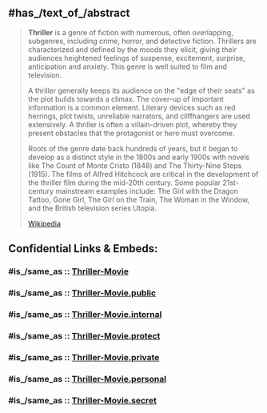 
## #has_/text_of_/abstract 

> **Thriller** is a genre of fiction with numerous, often overlapping, subgenres, including crime, horror, and detective fiction. Thrillers are characterized and defined by the moods they elicit, giving their audiences heightened feelings of suspense, excitement, surprise, anticipation and anxiety. This genre is well suited to film and television.
>
> A thriller generally keeps its audience on the "edge of their seats" as the plot builds towards a climax. The cover-up of important information is a common element. Literary devices such as red herrings, plot twists, unreliable narrators, and cliffhangers are used extensively. A thriller is often a villain-driven plot, whereby they present obstacles that the protagonist or hero must overcome.
>
> Roots of the genre date back hundreds of years, but it began to develop as a distinct style in the 1800s and early 1900s with novels like The Count of Monte Cristo (1848) and The Thirty-Nine Steps (1915). The films of Alfred Hitchcock are critical in the development of the thriller film during the mid-20th century. Some popular 21st-century mainstream examples include: The Girl with the Dragon Tattoo, Gone Girl, The Girl on the Train, The Woman in the Window, and the British television series Utopia.
>
> [Wikipedia](https://en.wikipedia.org/wiki/Thriller%20(genre)) 


## Confidential Links & Embeds: 

### #is_/same_as :: [Thriller-Movie](/_Standards/Society/Communication/Media/Movie/Thriller-Movie.md) 

### #is_/same_as :: [Thriller-Movie.public](/_public/Society/Communication/Media/Movie/Thriller-Movie.public.md) 

### #is_/same_as :: [Thriller-Movie.internal](/_internal/Society/Communication/Media/Movie/Thriller-Movie.internal.md) 

### #is_/same_as :: [Thriller-Movie.protect](/_protect/Society/Communication/Media/Movie/Thriller-Movie.protect.md) 

### #is_/same_as :: [Thriller-Movie.private](/_private/Society/Communication/Media/Movie/Thriller-Movie.private.md) 

### #is_/same_as :: [Thriller-Movie.personal](/_personal/Society/Communication/Media/Movie/Thriller-Movie.personal.md) 

### #is_/same_as :: [Thriller-Movie.secret](/_secret/Society/Communication/Media/Movie/Thriller-Movie.secret.md)

